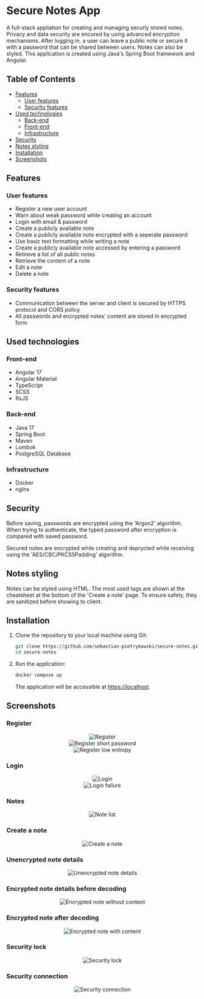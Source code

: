 # Secure Notes App

A full-stack appliation for creating and managing securly stored notes. Privacy and data security are encured by using advanced encryption mechanisms. After logging in, a user can leave a public note or secure it with a password that can be shared between users. Notes can also be styled. This application is created using Java's Spring Boot framework and Angular.

## Table of Contents
* [Features](#features)
  * [User features](#user-features)
  * [Security features](#security-features)
* [Used technologies](#used-technologies)
  * [Back-end](#back-end) 
  * [Front-end](#front-end)
  * [Infrastructure](#infrastructure)
* [Security](#security)
* [Notes styling](#notes-styling)
* [Installation](#installation)
* [Screenshots](#screenshots)

## Features

### User features
* Register a new user account
* Warn about weak password while creating an account
* Login with email & password
* Create a publicly available note
* Create a publicly available note encrypted with a seperate password
* Use basic text formatting while writing a note
* Create a publicly available note accessed by entering a password
* Retireve a list of all public notes
* Retrieve the content of a note
* Edit a note
* Delete a note

### Security features

* Communication between the server and client is secured by HTTPS protocol and CORS policy
* All passwords and encrypted notes' content are stored in encrypted form

## Used technologies

### Front-end
* Angular 17
* Angular Material
* TypeScript
* SCSS
* RxJS

### Back-end
* Java 17
* Spring Boot
* Maven
* Lombok
* PostgreSQL Database

### Infrastructure
* Docker
* ngInx

## Security

Before saving, passwords are encrypted using the 'Argon2' algorithm. When trying to authenticate, the typed password after encryption is compared with saved password.

Secured notes are encrypted while creating and deprycted while receiving using the 'AES/CBC/PKCS5Padding' algorithm.

## Notes styling
Notes can be styled using HTML. The most used tags are shown at the cheatsheet at the bottom of the 'Create a note' page. To ensure safety, they are sanitized before showing to client.

## Installation
1. Clone the repository to your local machine using Git:

   ```bash
   git clone https://github.com/sebastian-pietrykowski/secure-notes.git
   cd secure-notes
   ```

2. Run the application:

   ```bash
   docker compose up
   ```

   The application will be accessible at [https://localhost](https://localhost).

## Screenshots

### Register

<div align="center">
    <img src="screenshots/register.png" alt="Register">
</div>
<div align="center">
    <img src="screenshots/register short password.png" alt="Register short password">
</div>
<div align="center">
    <img src="screenshots/register low entropy.png" alt="Register low entropy">
</div>

### Login

<div align="center">
    <img src="screenshots/login.png" alt="Login">
</div>
<div align="center">
    <img src="screenshots/login failure.png" alt="Login failure">
</div>

### Notes

<div align="center">
    <img src="screenshots/note list.png" alt="Note list">
</div>

### Create a note

<div align="center">
    <img src="screenshots/create note.png" alt="Create a note">
</div>

### Unencrypted note details

<div align="center">
    <img src="screenshots/unencrypted note.png" alt="Unencrypted note details">
</div>

### Encrypted note details before decoding

<div align="center">
    <img src="screenshots/encrypted note without content.png" alt="Encrypted note without content">
</div>

### Encrypted note after decoding

<div align="center">
    <img src="screenshots/encrypted note with content.png" alt="Encrypted note with content">
</div>

### Security lock

<div align="center">
    <img src="screenshots/security lock.png" alt="Security lock">
</div>

### Security connection

<div align="center">
    <img src="screenshots/security connection.png" alt="Security connection">
</div>
